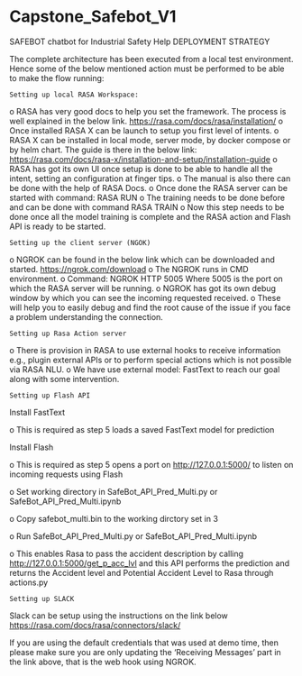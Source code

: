 # Capstone_Safebot_V1
SAFEBOT chatbot for Industrial Safety Help 
DEPLOYMENT STRATEGY

The complete architecture has been executed from a local test environment.
Hence some of the below mentioned action must be performed to be able to make the flow running:

 	Setting up local RASA Workspace:
o	RASA has very good docs to help you set the framework. The process is well explained in the below link.
https://rasa.com/docs/rasa/installation/
o	Once installed RASA X can be launch to setup you first level of intents.
o	RASA X can be installed in local mode, server mode, by docker compose or by helm chart.
The guide is there in the below link:
https://rasa.com/docs/rasa-x/installation-and-setup/installation-guide
o	RASA has got its own UI once setup is done to be able to handle all the intent, setting an configuration at finger tips.
o	The manual is also there can be done with the help of RASA Docs.
o	Once done the RASA server can be started with command:
RASA RUN
o	The training needs to be done before and can be done with command 
RASA TRAIN
o	Now this step needs to be done once all the model training is complete and the RASA action and Flash API is ready to be started.

 	Setting up the client server (NGOK)
o	NGROK can be found in the below link which can be downloaded and started.
https://ngrok.com/download
o	The NGROK runs in CMD environment. 
o	Command:
NGROK HTTP 5005
Where 5005 is the port on which the RASA server will be running.
o	NGROK has got its own debug window by which you can see the incoming requested received.
o	These will help you to easily debug and find the root cause of the issue if you face a problem understanding the connection.

 	Setting up Rasa Action server
o	There is provision in RASA to use external hooks to receive information e.g., plugin external APIs or to perform special actions which is not possible via RASA NLU.
o	We have use external model: FastText to reach our goal along with some intervention.



 	Setting up Flash API
	 
Install FastText

o	This is required as step 5 loads a saved FastText model for prediction

Install Flash

o	This is required as step 5 opens a port on http://127.0.0.1:5000/ to listen on incoming requests using Flash

o	Set working directory in SafeBot_API_Pred_Multi.py or SafeBot_API_Pred_Multi.ipynb	

o	Copy safebot_multi.bin to the working dirctory set in 3	

o	Run SafeBot_API_Pred_Multi.py or SafeBot_API_Pred_Multi.ipynb

o	This enables Rasa to pass the accident description by calling http://127.0.0.1:5000/get_p_acc_lvl and this API performs the prediction and returns the Accident level and Potential Accident Level to Rasa through actions.py


 	Setting up SLACK

Slack can be setup using the instructions on the link below
https://rasa.com/docs/rasa/connectors/slack/

If you are using the default credentials that was used at demo time, then please make sure you are only updating the ‘Receiving Messages’ part in the link above, that is the web hook using NGROK. 

